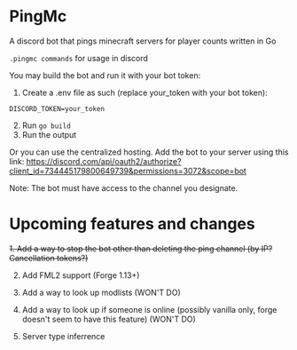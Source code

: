 # PingMc
A discord bot that pings minecraft servers for player counts written in Go

`.pingmc commands` for usage in discord

You may build the bot and run it with your bot token:
1. Create a .env file as such (replace your_token with your bot token):
```
DISCORD_TOKEN=your_token
```
2. Run `go build`
3. Run the output

Or you can use the centralized hosting. Add the bot to your server using this link: https://discord.com/api/oauth2/authorize?client_id=734445179800649739&permissions=3072&scope=bot

Note: The bot must have access to the channel you designate.

# Upcoming features and changes
~~1. Add a way to stop the bot other than deleting the ping channel (by IP? Cancellation tokens?)~~

2. Add FML2 support (Forge 1.13+) 

3. Add a way to look up modlists (WON'T DO)

4. Add a way to look up if someone is online (possibly vanilla only, forge doesn't seem to have this feature) (WON'T DO)

5. Server type inferrence
